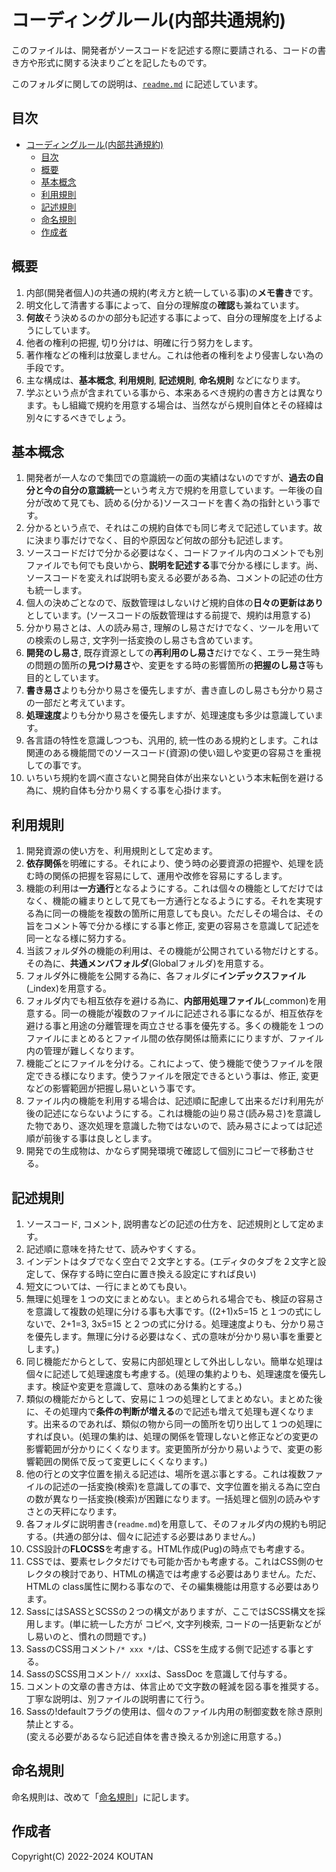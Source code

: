 # コーディングルール(内部共通規約)

このファイルは、開発者がソースコードを記述する際に要請される、コードの書き方や形式に関する決まりごとを記したものです。

このフォルダに関しての説明は、[`readme.md`](./README.md) に記述しています。

## 目次

- [コーディングルール(内部共通規約)](#コーディングルール内部共通規約)
  - [目次](#目次)
  - [概要](#概要)
  - [基本概念](#基本概念)
  - [利用規則](#利用規則)
  - [記述規則](#記述規則)
  - [命名規則](#命名規則)
  - [作成者](#作成者)

## 概要

1. 内部(開発者個人)の共通の規約(考え方と統一している事)の**メモ書き**です。
2. 明文化して清書する事によって、自分の理解度の**確認**も兼ねています。
3. **何故**そう決めるのかの部分も記述する事によって、自分の理解度を上げるようにしています。
4. 他者の権利の把握, 切り分けは、明確に行う努力をします。
5. 著作権などの権利は放棄しません。これは他者の権利をより侵害しない為の手段です。
6. 主な構成は、**基本概念**, **利用規則**, **記述規則**, **命名規則** などになります。
7. 学ぶという点が含まれている事から、本来あるべき規約の書き方とは異なります。もし組織で規約を用意する場合は、当然ながら規則自体とその経緯は別々にするべきでしょう。

## 基本概念

1. 開発者が一人なので集団での意識統一の面の実績はないのですが、**過去の自分と今の自分の意識統一**という考え方で規約を用意しています。一年後の自分が改めて見ても、読める(分かる)ソースコードを書く為の指針という事です。
2. 分かるという点で、それはこの規約自体でも同じ考えで記述しています。故に決まり事だけでなく、目的や原因など何故の部分も記述します。
3. ソースコードだけで分かる必要はなく、コードファイル内のコメントでも別ファイルでも何でも良いから、**説明を記述する**事で分かる様にします。尚、ソースコードを変えれば説明も変える必要がある為、コメントの記述の仕方も統一します。
4. 個人の決めごとなので、版数管理はしないけど規約自体の**日々の更新はあり**としています。(ソースコードの版数管理はする前提で、規約は用意する)
5. 分かり易さとは、人の読み易さ, 理解のし易さだけでなく、ツールを用いての検索のし易さ, 文字列一括変換のし易さも含めています。
6. **開発のし易さ**, 既存資源としての**再利用のし易さ**だけでなく、エラー発生時の問題の箇所の**見つけ易さ**や、変更をする時の影響箇所の**把握のし易さ**等も目的としています。
7. **書き易さ**よりも分かり易さを優先しますが、書き直しのし易さも分かり易さの一部だと考えています。
8. **処理速度**よりも分かり易さを優先しますが、処理速度も多少は意識しています。
9. 各言語の特性を意識しつつも、汎用的, 統一性のある規約とします。これは関連のある機能間でのソースコード(資源)の使い廻しや変更の容易さを重視しての事です。
10. いちいち規約を調べ直さないと開発自体が出来ないという本末転倒を避ける為に、規約自体も分かり易くする事を心掛けます。

## 利用規則

1. 開発資源の使い方を、利用規則として定めます。
2. **依存関係**を明確にする。それにより、使う時の必要資源の把握や、処理を読む時の関係の把握を容易にして、運用や改修を容易にするします。
3. 機能の利用は**一方通行**となるようにする。これは個々の機能としてだけではなく、機能の纏まりとして見ても一方通行となるようにする。それを実現する為に同一の機能を複数の箇所に用意しても良い。ただしその場合は、その旨をコメント等で分かる様にする事と修正, 変更の容易さを意識して記述を同一となる様に努力する。
4. 当該フォルダ外の機能の利用は、その機能が公開されている物だけとする。その為に、**共通メンバフォルダ**(Globalフォルダ)を用意する。
5. フォルダ外に機能を公開する為に、各フォルダに**インデックスファイル**(_index)を用意する。
6. フォルダ内でも相互依存を避ける為に、**内部用処理ファイル**(_common)を用意する。同一の機能が複数のファイルに記述される事になるが、相互依存を避ける事と用途の分離管理を両立させる事を優先する。多くの機能を１つのファイルにまとめるとファイル間の依存関係は簡素ににりますが、ファイル内の管理が難しくなります。
7. 機能ごとにファイルを分ける。これによって、使う機能で使うファイルを限定できる様になります。使うファイルを限定できるという事は、修正, 変更などの影響範囲が把握し易いという事です。
8. ファイル内の機能を利用する場合は、記述順に配慮して出来るだけ利用先が後の記述にならないようにする。これは機能の辿り易さ(読み易さ)を意識した物であり、逐次処理を意識した物ではないので、読み易さによっては記述順が前後する事は良しとします。
9. 開発での生成物は、かならず開発環境で確認して個別にコピーで移動させる。

## 記述規則

1. ソースコード, コメント, 説明書などの記述の仕方を、記述規則として定めます。
2. 記述順に意味を持たせて、読みやすくする。
3. インデントはタブでなく空白で２文字とする。(エディタのタブを２文字と設定して、保存する時に空白に置き換える設定にすれば良い)
4. 短文については、一行にまとめても良い。
5. 無理に処理を１つの文にまとめない。まとめられる場合でも、検証の容易さを意識して複数の処理に分ける事も大事です。((2+1)x5=15 と１つの式にしないで、2+1=3, 3x5=15 と２つの式に分ける。処理速度よりも、分かり易さを優先します。無理に分ける必要はなく、式の意味が分かり易い事を重要とします。)
6. 同じ機能だからとして、安易に内部処理として外出ししない。簡単な処理は個々に記述して処理速度も考慮する。(処理の集約よりも、処理速度を優先します。検証や変更を意識して、意味のある集約とする。)
7. 類似の機能だからとして、安易に１つの処理としてまとめない。まとめた後に、その処理内で**条件の判断が増える**ので記述も増えて処理も遅くなります。出来るのであれば、類似の物から同一の箇所を切り出して１つの処理にすれば良い。(処理の集約は、処理の関係を管理しないと修正などの変更の影響範囲が分かりにくくなります。変更箇所が分かり易いようで、変更の影響範囲の関係で反って変更しにくくなります。)
8. 他の行との文字位置を揃える記述は、場所を選ぶ事とする。これは複数ファイルの記述の一括変換(検索)を意識しての事で、文字位置を揃える為に空白の数が異なり一括変換(検索)が困難になります。一括処理と個別の読みやすさとの天秤になります。
9. 各フォルダに説明書き(`readme.md`)を用意して、そのフォルダ内の規約も明記する。(共通の部分は、個々に記述する必要はありません。)
10. CSS設計の**FLOCSS**を考慮する。HTML作成(Pug)の時点でも考慮する。
11. CSSでは、要素セレクタだけでも可能か否かも考慮する。これはCSS側のセレクタの検討であり、HTMLの構造では考慮する必要はありません。ただ、HTMLの class属性に関わる事なので、その編集機能は用意する必要はあります。
12. SassにはSASSとSCSSの２つの構文がありますが、ここではSCSS構文を採用します。(単に統一した方が コピペ, 文字列検索, コードの一括更新などがし易いのと、慣れの問題です。)
13. SassのCSS用コメント`/* xxx */`は、CSSを生成する側で記述する事とする。
14. SassのSCSS用コメント`// xxx`は、SassDoc を意識して付与する。
15. コメントの文章の書き方は、体言止めで文字数の軽減を図る事を推奨する。丁寧な説明は、別ファイルの説明書にて行う。
16. Sassの!defaultフラグの使用は、個々のファイル内用の制御変数を除き原則禁止とする。  
(変える必要があるなら記述自体を書き換えるか別途に用意する。)

## 命名規則

命名規則は、改めて「[命名規則](./namingconvention.md)」に記します。

## 作成者

Copyright(C) 2022-2024 KOUTAN
